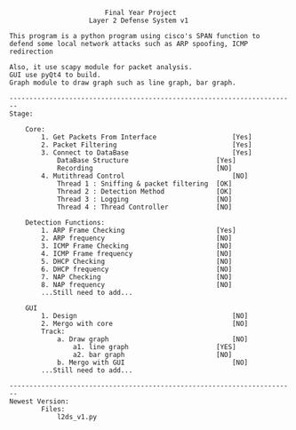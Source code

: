 							Final Year Project
						Layer 2 Defense System v1
	
	This program is a python program using cisco's SPAN function to
	defend some local network attacks such as ARP spoofing, ICMP redirection
	
	Also, it use scapy module for packet analysis.
	GUI use pyQt4 to build.
	Graph module to draw graph such as line graph, bar graph.
	
	------------------------------------------------------------------------
	Stage:

		Core:
			1. Get Packets From Interface 					[Yes]
			2. Packet Filtering								[Yes]
			3. Connect to DataBase							[Yes]
				DataBase Structure						[Yes]
				Recording								[NO]
			4. Mutithread Control 							[NO]
				Thread 1 : Sniffing & packet filtering	[OK]
				Thread 2 : Detection Method				[OK]
				Thread 3 : Logging						[NO]
				Thread 4 : Thread Controller			[NO]
		
		Detection Functions:
			1. ARP Frame Checking 						[Yes]
			2. ARP frequency 							[NO]
			3. ICMP Frame Checking						[NO]
			4. ICMP Frame frequency						[NO]
			5. DHCP Checking							[NO]
			6. DHCP frequency							[NO]
			7. NAP Checking								[NO]
			8. NAP frequency							[NO]
			...Still need to add...
		
		GUI											
			1. Design										[NO]
			2. Mergo with core								[NO]
			Track:
				a. Draw graph								[NO]
					a1. line graph						[YES]
					a2. bar graph						[NO]
				b. Mergo with GUI							[NO]
			...Still need to add...
			
	------------------------------------------------------------------------
	Newest Version:
			Files:
				l2ds_v1.py